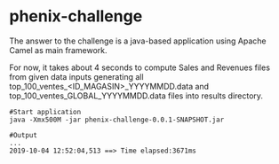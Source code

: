 # **phenix-challenge**

The answer to the challenge is a java-based application using Apache Camel as main framework.

For now, it takes about 4 seconds to compute Sales and Revenues files from given data inputs generating all top_100_ventes_<ID_MAGASIN>_YYYYMMDD.data and top_100_ventes_GLOBAL_YYYYMMDD.data files into results directory. 

```shell
#Start application
java -Xmx500M -jar phenix-challenge-0.0.1-SNAPSHOT.jar

#Output
...
2019-10-04 12:52:04,513 ==> Time elapsed:3671ms
```


